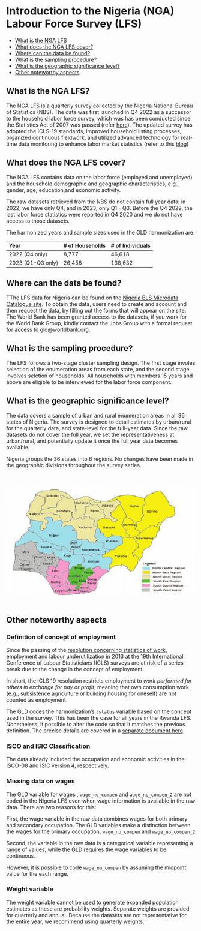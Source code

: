 
# Introduction to the Nigeria (NGA) Labour Force Survey (LFS)

- [What is the NGA LFS](#what-is-the-nga-lfs)
- [What does the NGA LFS cover?](#what-does-the-nga-lfs-cover)
- [Where can the data be found?](#where-can-the-data-be-found)
- [What is the sampling procedure?](#what-is-the-sampling-procedure)
- [What is the geographic significance level?](#what-is-the-geographic-significance-level)
- [Other noteworthy aspects](#other-noteworthy-aspects)


## What is the NGA LFS?

The NGA LFS is a quarterly survey collected by the Nigeria National Bureau of Statistics (NBS). The data was first launched in Q4 2022 as a successor to the household labor force survey, which was has been conducted
since the Statistics Act of 2007 was passed (refer [here](Utilities/On%20the%20Compilation%20of%20Labour%20Force%20Statistics%20for%20Nigeria.pdf)). The updated survey has adopted the ICLS-19 standards, improved household listing processes, organized continuous fieldwork, and utilized advanced technology for real-time data monitoring to enhance labor market statistics (refer to this [blog](https://blogs.worldbank.org/en/opendata/moving-frontier-labor-market-statistics-nigeria))


## What does the NGA LFS cover?

The NGA LFS contains data on the labor force (employed and unemployed) and the household demographic and geographic characteristics, e.g., gender, age, education,and economic activity.

The raw datasets retrieved from the NBS do not contain full year data: in 2022, we have only Q4, and in 2023, only Q1 - Q3. Before the Q4 2022, the last labor force statistics were reported in Q4 2020 and we do not have access to those datasets.

The harmonized years and sample sizes used in the GLD harmonization are:

| Year	| # of Households	| # of Individuals	|
| :-------	| :--------		| :--------	 	|
| 2022 (Q4 only)	| 8,777	| 46,618	|
| 2023 (Q1-Q3 only)	| 26,458	| 138,632	|


## Where can the data be found?

TThe LFS data for Nigeria can be found on the [Nigeria BLS Microdata Catalogue site](https://www.nigerianstat.gov.ng/nada/index.php/catalog). To obtain the data, users need to create and account and then request the data, by filling out the forms that will appear on the site. The World Bank has been granted access to the datasets, if you work for the World Bank Group, kindly contact the Jobs Group with a formal request for access to [gld@worldbank.org](gld@worldbank.org).

## What is the sampling procedure?

The LFS follows a two-stage cluster sampling design. The first stage involes selection of the enumeration areas from each state, and the second stage involves selction of households. All households with members 15 years and above are eligible to be interviewed for the labor force component.


## What is the geographic significance level?

The data covers a sample of urban and rural enumeration areas in all 36 states of Nigeria. The survey is designed to detail estimates by urban/rural for the quarterly data, and state-level for the full-year data. Since the raw datasets do not cover the full year, we set the representativeness at urban/rural, and potentially update it once the full year data becomes available. 

Nigeria groups the 36 states into 6 regions. No changes have been made in the geographic divisions throughout the survey series.

<br></br>
![Nigeria survey divisions](Utilities/map_nga.PNG)
<br></br>


## Other noteworthy aspects


### Definition of concept of employment

Since the passing of the [resolution concerning statistics of work, employment and labour underutilization](https://www.ilo.org/global/statistics-and-databases/standards-and-guidelines/resolutions-adopted-by-international-conferences-of-labour-statisticians/WCMS_230304/lang--en/index.htm) in 2013 at the 19th International Conference of Labour Statisticians (ICLS) surveys are at risk of a series break due to the change in the concept of employment.

In short, the ICLS 19 resolution restricts employment to *work performed for others in exchange for pay or profit*, meaning that own consumption work (e.g., subsistence agriculture or building housing for oneself) are not counted as employment.

The GLD codes the harmonization’s `lstatus` variable based on the concept used in the survey. This has been the case for all years in the Rwanda LFS. Nonetheless, it possible to alter the code so that it matches the previous definition. The precise details are covered in a [separate document here](Converting%20between%20ICLS%20Definitions.md)


### ISCO and ISIC Classification

The data already included the occupation and economic activities in the ISCO-08 and ISIC version 4, respectively. 

### Missing data on wages

The GLD variable for wages , `wage_no_compen` and `wage_no_compen_2` are not coded in the Nigeria LFS even when wage information is available in the raw data. There are two reasons for this:

First, the wage variable in the raw data combines wages for both primary and secondary occupation. The GLD variables make a distinction between the wages for the primary occupation, `wage_no_compen` and `wage_no_compen_2`

Second, the variable in the raw data is a categorical variable representing a range of values, while the GLD requires the wage variables to be continuous.

However, it is possible to code `wage_no_compen` by assuming the midpoint value for the each range. 

### Weight variable

The weight variable cannot be used to generate expanded population estimates as these are probability weights. Separate weights are provided for quarterly and annual. Because the datasets are not representative for the entire year, we recommend using quarterly weights.




